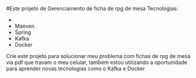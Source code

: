 #Este projeto de Gerenciamento de ficha de rpg de mesa
Tecnologias:
<ul>
  <li><Java/li>
  <li>Maeven</li>
  <li>Spring</li>
  <li>Kafka</li>
  <li>Docker</li>
</ul>

Crie este projeto para solucionar meu problema com fichas de rpg de mesa via pdf que travam o meu celular, 
  tambem estou utilizando a oportunidade para aprender novas tecnologias como o Kafka e Docker
